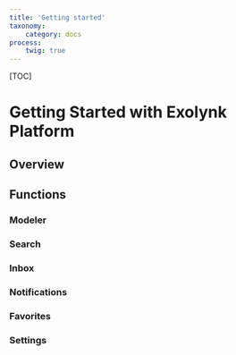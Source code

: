 ```yaml
---
title: 'Getting started'
taxonomy:
    category: docs
process:
    twig: true
---
```


[TOC]

# Getting Started with Exolynk Platform

## Overview

## Functions

### Modeler

### Search

### Inbox

### Notifications

### Favorites

### Settings